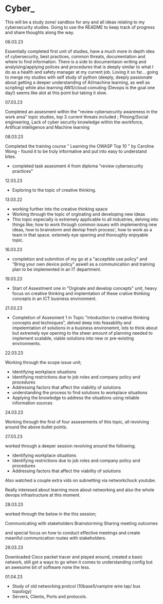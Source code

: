 # Cyber_


This will be a study zone/ sandbox for any and all ideas relating to my cybersecurity studies. Going to use the README to keep track of progress and share thoughts along the way. 

06.03.23 

Essentially completed first unit of studies, have a much more in depth idea of cybersecurity, best practices, common threats, documentation and where to find information. There is a side to documentaion writing and analyising/applying polices and procedures that is deeply similar to what I do as a health and safety manager at my current job. Loving it so far... going to merge my studies with self study of python (deeply, deeply passionate about getting a deeper understanding of AI/machine learning, as well as scripting) while also learning AWS/cloud comuting (Devops is the goal one day!) seems like alot at this point but taking it slow. 

07.03.23

Completed an assesment within the "review cybersecurity awareness in the work area" topic studies, top 3 current threats included ; Phising/Social engineering, Lack of cyber security knowledge within the workforce, Artifical intelligence and Machine learning


08.03.23

Completed the training course " Learning the OWASP Top 10 " by Caroline Wong - found it to be truly informative and put into easy to understand bites. 
- completed task assesment 4 from diploma "review cybersecurity practices" 


12.03.23
- Exploring to the topic of creative thinking.

13.03.22
- working further into the creative thinking space
- Working through the topic of orginating and developing new ideas
- This topic especially is extremely applicable to all industries, delving into things like; how to work through common issues with implementing new ideas, how to brainstorm and devlop fresh process', how to work as a team in that space. extemely eye opening and thoroughly enjoyable topic.


16.03.23
- completion and submition of my go at a "acceptble use policy" and "Bring your own device policy" aswell as a communication and training plan to be implemented in an IT department. 

19.03.23
- Start of Assestment one in "Orginate and develop concepts" unit, heavy focus on creative thinking and implemtation of these crative thinking concepts in an ICT business environment.

21.03.23
- Completion of Assesment 1 in Topic "intoduction to creative thinking concepts and techniques", delved deep into feasability and impelemtation of solutions in a business environemnt, lots to think about but extremely eye opening to the sheer amount of planning needed to implement scalable, viable solutions into new or pre-existing environments.


22.03.23

Working through the scope issue unit; 

- Identifying workplace situations
- Identifying restrictions due to job roles and company policy and procedures
- Addressing factors that affect the viability of solutions
- understanding the process to find solutions to workplace situations
- Applying the knowledge to address the situations using reliable information sources

24.03.23

Working through the first of four assesements of this topic, all revolving around the above bullet points. 

27.03.23

worked through a deeper session revolving around the following; 
- Identifying workplace situations
- Identifying restrictions due to job roles and company policy and procedures
- Addressing factors that affect the viability of solutions

Also watched a couple extra vids on subnetting via networkchuck youtube. 

Really interesed about learning more about networking and also the whole devops infrastructure at this moment. 


28.03.23

worked through the below in the this session; 

  Communicating with stakeholders
  Brainstorming
  Sharing meeting outcomes
  
  and special focus on how to conduct effective meetings and create meaniful communication routes with stakeholders.


29.03.23

Downloaded Cisco packet tracer and played around, created a basic network, still got a ways to go when it comes to understanding config but an awesome bit of software none the less.

01.04.23
- Study of old networking protcol (10base5/vampire wire tap/ bus topology) 
- Servers, Clients, Ports and protocols.
